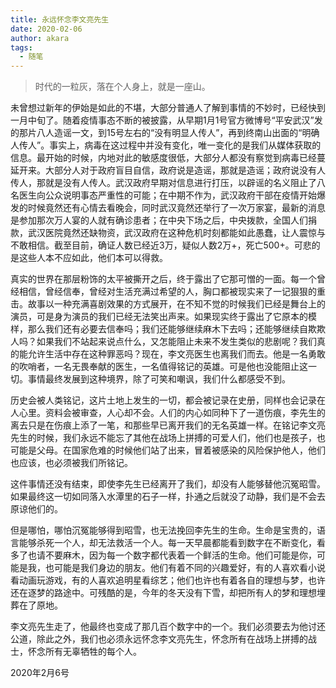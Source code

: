```yaml
---
title: 永远怀念李文亮先生
date: 2020-02-06
author: akara
tags: 
  - 随笔
---
```


> 时代的一粒灰，落在个人身上，就是一座山。



未曾想过新年的伊始是如此的不堪，大部分普通人了解到事情的不妙时，已经快到一月中旬了。随着疫情事态不断的被披露，从早期1月1号官方微博号“平安武汉”发的那片八人造谣一文，到15号左右的“没有明显人传人”，再到终南山出面的“明确人传人”。事实上，病毒在这过程中并没有变化，唯一变化的是我们从媒体获取的信息。最开始的时候，内地对此的敏感度很低，大部分人都没有察觉到病毒已经蔓延开来。大部分人对于政府盲目自信，政府说是造谣，那就是造谣；政府说没有人传人，那就是没有人传人。武汉政府早期对信息进行打压，以辟谣的名义阻止了八名医生向公众说明事态严重性的可能；在中期不作为，武汉政府干部在疫情开始爆发的时候竟然还有心情去看晚会，同时武汉竟然还举行了一次万家宴，最新的消息是参加那次万人宴的人就有确诊患者；在中央下场之后，中央拨款，全国人们捐款，武汉医院竟然还缺物资，武汉政府在这种危机时刻都能如此愚蠢，让人震惊与不敢相信。截至目前，确证人数已经近3万，疑似人数2万+，死亡500+。可悲的是这些人本不应如此，他们本可以得救。

真实的世界在那层粉饰的太平被撕开之后，终于露出了它那可憎的一面。每一个曾经相信，曾经信奉，曾经对生活充满过希望的人，胸口都被现实来了一记狠狠的重击。故事以一种充满喜剧效果的方式展开，在不知不觉的时候我们已经是舞台上的演员，可是身为演员的我们已经无法笑出声来。如果现实终于露出了它原本的模样，那么我们还有必要去信奉吗；我们还能够继续麻木下去吗；还能够继续自欺欺人吗？如果我们不站起来说点什么，又怎能阻止未来不发生类似的悲剧呢？我们真的能允许生活中存在这种罪恶吗？现在，李文亮医生也离我们而去。他是一名勇敢的吹哨者，一名无畏奉献的医生，一名值得铭记的英雄。可是他也没能阻止这一切。事情最终发展到这种境界，除了可笑和嘲讽，我们什么都感受不到。

历史会被人类铭记，这片土地上发生的一切，都会被记录在史册，同样也会记录在人心里。资料会被审查，人心却不会。人们的内心如同种下了一道伤痕，李先生的离去只是在伤痕上添了一笔，和那些早已离开我们的无名英雄一样。在铭记李文亮先生的时候，我们永远不能忘了其他在战场上拼搏的可爱人们，他们也是孩子，也可能是父母。在国家危难的时候他们站了出来，冒着被感染的风险保护他人，他们也应该，也必须被我们所铭记。

这件事情还没有结束，即使李先生已经离开了我们，却没有人能够替他沉冤昭雪。如果最终这一切如同落入水潭里的石子一样，扑通之后就没了动静，我们是不会去原谅他们的。

但是哪怕，哪怕沉冤能够得到昭雪，也无法挽回李先生的生命。生命是宝贵的，语言能够杀死一个人，却无法救活一个人。每一天早晨都能看到数字在不断变化，看多了也请不要麻木，因为每一个数字都代表着一个鲜活的生命。他们可能是你，可能是我，也可能是我们身边的朋友。他们有着不同的兴趣爱好，有的人喜欢看小说看动画玩游戏，有的人喜欢追明星看综艺；他们也许也有着各自的理想与梦，也许还在逐梦的路途中。可残酷的是，今年的冬天没有下雪，却把所有人的梦和理想埋葬在了原地。

李文亮先生走了，他最终也变成了那几百个数字中的一个。我们必须要去为他讨还公道，除此之外，我们也必须永远怀念李文亮先生，怀念所有在战场上拼搏的战士，怀念所有无辜牺牲的每个人。



2020年2月6号
